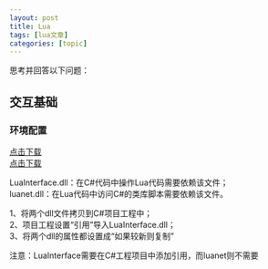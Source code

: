 ```yaml
---
layout: post
title: Lua 
tags: [lua文章]
categories: [topic]
---
```

思考并回答以下问题：

## 交互基础

### 环境配置

[点击下载](/download/Lua/LuaInterface.dll)  
[点击下载](/download/Lua/luanet.dll)

LuaInterface.dll：在C#代码中操作Lua代码需要依赖该文件；  
luanet.dll：在Lua代码中访问C#的类库脚本需要依赖该文件。

1、将两个dll文件拷贝到C#项目工程中；  
2、项目工程设置“引用”导入LuaInterface.dll；  
3、将两个dll的属性都设置成“如果较新则复制”

注意：LuaInterface需要在C#工程项目中添加引用，而luanet则不需要